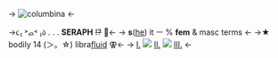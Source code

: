 -> ![columbina](https://64.media.tumblr.com/6df3dcf171e3b1add2efe774c2cbe526/c0e7b4bc21dde61d-61/s640x960/9a3a387da4070a8e32d9be9dc2113280112bf718.pnj) <-

->૮₍ ˃ࡇ˂ ₎ა . . . **SERAPH** ~~!?~~ 🎀<-
-> **s**([he](https://en.pronouns.page/@ant_fucker98)) it ㅡ % **fem** & masc terms <-
->★ bodily 14 (＞。☆) libra[fluid](https://rentry.co/rinsflags) ⚢<-
-> [Ⅰ.](https://pin.it/1v2I6Mo)  ![](https://gifs.crd.co/assets/images/gallery14/fede8aac.gif?v=77383643) [Ⅱ.](https://www.tumblr.com/sakura-miku-my-love?source=share)  ![](https://gifs.crd.co/assets/images/gallery14/fede8aac.gif?v=77383643) [Ⅲ.](https://rentry.co/rins-links) <-